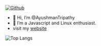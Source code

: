 [![Github](https://github-readme-stats.vercel.app/api?username=AyushmanTripathy&theme=dark&show_icons=true)](https://github.com/AyushmanTripathy/) </br>

- 👋 Hi, I’m @AyushmanTripathy
- 👀 I’m a Javascript and Linux enthusiast.
- visit my [website](https://ayushmantripathy.netlify.app)

![Top Langs](https://github-readme-stats.vercel.app/api/top-langs/?username=AyushmanTripathy&layout=compact&exclude_repo=.config&langs_count=8&theme=dark)
